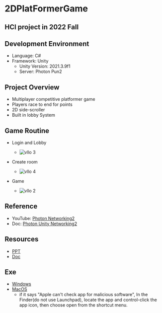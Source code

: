 # 2DPlatFormerGame
HCI project in 2022 Fall 
--------------

## Development Environment
- Language: C#
- Framework: Unity
    - Unity Version: 2021.3.9f1 
    - Server: Photon Pun2

## Project Overview
- Multiplayer competitive platformer game
- Players race to end for points
- 2D side-scroller
- Built in lobby System

## Game Routine
- Login and Lobby
    - ![vllo 3](https://user-images.githubusercontent.com/71214577/206332770-a8a86565-1e40-4934-abf2-85dc82e43437.gif)
    
- Create room
    - ![vllo 4](https://user-images.githubusercontent.com/71214577/206333722-14ab189b-a56b-4a0a-ad88-4ed7ac15e2d9.gif)
    
- Game
    - ![vllo 2](https://user-images.githubusercontent.com/71214577/206328859-42ff8056-fc8a-46f8-83ac-ba85b6d6db94.gif)


## Reference 
- YouTube: [Photon Networking2](https://www.youtube.com/watch?v=p8YQpcoaPoU&list=PLkx8oFug638oMagBH2qj1fXOkvBr6nhzt)
- Doc: [Photon Unity Networking2](https://doc.photonengine.com/en-us/pun/current/getting-started/pun-intro)


## Resources 
- [PPT](https://docs.google.com/presentation/d/1cxarmPON5feK4v5n252qgA7P86VpKua628Z9_ri3oOw/edit?usp=sharing)
- [Doc](https://docs.google.com/document/d/1lHEIWEka1HZl2PljJ98qQyB-vyq_bBhhqCEpRcq4N0Y/edit?usp=sharing)

## Exe
- [Windows]()
- [MacOS](https://drive.google.com/file/d/1lIST84lypz8AxIFn6KFXL9oTP9wKwoqs/view?usp=sharing)
    - if it says "Apple can't check app for malicious software", In the Finder(do not use Launchpad), locate the app and control-click the app icon, then choose open from the shortcut menu.
  

        



